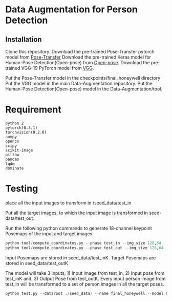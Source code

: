 # Data Augmentation for Person Detection

 
## Installation

Clone this repository. Download the pre-trained Pose-Transfer pytorch model from [Pose-Transfer](https://drive.google.com/open?id=14eQCdUF9Chz7uDYWoN0FeMEtkt9qxsLw) Download the pre-trained Keras model for Human-Pose Detection(Open-pose) from [Open-pose](https://drive.google.com/file/d/13C2psaHPj0ooxyVUK85ub3EVpHkVtr4E/view?usp=sharing). Download the pre-trained VGG-19 PyTorch model from [VGG](https://drive.google.com/file/d/14A6RevoScEBoJtPfWAuhloaGXZoy82Sf/view?usp=sharing).

Put the Pose-Transfer model in the checkpoints/final_honeywell directory
Put the VGG model in the main Data-Augmentation repository.
Put the Human-Pose Detection(Open-pose) model in the Data-Augmentation/tool.

# Requirement
    python 2
    pytorch(0.3.1)
    torchvision(0.2.0)
    numpy
    opencv
    scipy
    scikit-image
    pillow
    pandas
    tqdm
    dominate

# Testing
 place all the input images to transform in /seed_data/test_in
 
 Put all the target images, to which the input image is transformed in seed-data/test_out. 

Run the following python commands to generate 18-channel keypoint Posemaps of the input and target images. 

```python
python tool/compute_coordinates.py --phase test_in --img_size 128,64 
python tool/compute_coordinates.py --phase test_out --img_size 128,64

```
Input Posemaps are stored in seed_data/test_inK. Target Posemaps are stored in seed_data/test_outK

The model will take 3 inputs, 1) Input image from test_in, 2) Input pose from test_inK and, 3) Output Pose from test_outK.
Every input person image from test_in will be transformed to a set of person images in all the target poses.  

```python
python test.py --dataroot ./seed_data/ --name final_honeywell --model PATN --phase test --dataset_mode keypoint --norm batch --batchSize 1 --resize_or_crop no --gpu_ids 0 --BP_input_nc 18 --no_flip --which_model_netG PATN --checkpoints_dir ./checkpoints --which_epoch latest --results_dir ./results --display_id 0

```
